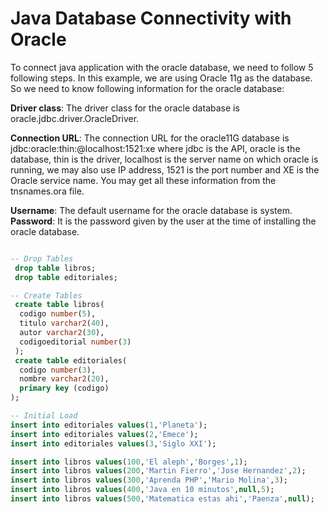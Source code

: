# Java Database Connectivity with Oracle

To connect java application with the oracle database, we need to follow 5 following steps. In this example, we are using Oracle 11g as the database. So we need to know following information for the oracle database:

**Driver class**: The driver class for the oracle database is oracle.jdbc.driver.OracleDriver.

**Connection URL**: The connection URL for the oracle11G database is jdbc:oracle:thin:@localhost:1521:xe where jdbc is the API, oracle is the database, thin is the driver, localhost is the server name on which oracle is running, we may also use IP address, 1521 is the port number and XE is the Oracle service name. You may get all these information from the tnsnames.ora file.

**Username**: The default username for the oracle database is system.
**Password**: It is the password given by the user at the time of installing the oracle database.

```sql

-- Drop Tables
 drop table libros;
 drop table editoriales;

-- Create Tables
 create table libros(
  codigo number(5),
  titulo varchar2(40),
  autor varchar2(30),
  codigoeditorial number(3)
 );
 create table editoriales(
  codigo number(3),
  nombre varchar2(20),
  primary key (codigo)
);

-- Initial Load
insert into editoriales values(1,'Planeta');
insert into editoriales values(2,'Emece');
insert into editoriales values(3,'Siglo XXI');

insert into libros values(100,'El aleph','Borges',1);
insert into libros values(200,'Martin Fierro','Jose Hernandez',2);
insert into libros values(300,'Aprenda PHP','Mario Molina',3);
insert into libros values(400,'Java en 10 minutos',null,5);
insert into libros values(500,'Matematica estas ahi','Paenza',null);

```
